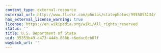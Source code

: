 ```yaml
---
content_type: external-resource
external_url: http://www.flickr.com/photos/statephotos/9955093134/
has_external_license_warning: true
license: https://en.wikipedia.org/wiki/All_rights_reserved
status: ''
title: U.S. Department of State
uid: 35353b49-e473-444b-888b-e6edac0cb07f
wayback_url: ''
---
```

